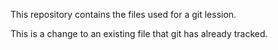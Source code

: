 This repository contains the files used for a git lession.

This is a change to an existing file that git has already tracked.
